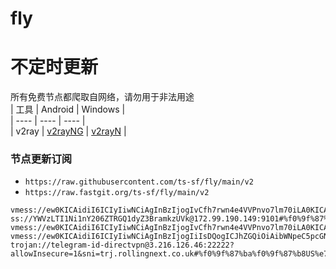 # fly
# 不定时更新
所有免费节点都爬取自网络，请勿用于非法用途  
|  工具  | Android  | Windows  |  
|  ----  | ----   | ----  |  
| v2ray  | [v2rayNG](https://github.com/2dust/v2rayNG/releases) | [v2rayN](https://github.com/2dust/v2rayN/releases) |  
  
### 节点更新订阅  
- `https://raw.githubusercontent.com/ts-sf/fly/main/v2`  
- `https://raw.fastgit.org/ts-sf/fly/main/v2`  
``` 
vmess://ew0KICAidiI6ICIyIiwNCiAgInBzIjogIvCfh7rwn4e4VVPnvo7lm70iLA0KICAiYWRkIjogIjEwNy4xNjcuNy4yMiIsDQogICJwb3J0IjogIjQxNjU0IiwNCiAgImlkIjogImJkZWUyMDJjLThmYWUtNDQxZi1hNTg4LTdiYzRkMzg4NzAxOSIsDQogICJhaWQiOiAiNjQiLA0KICAic2N5IjogImF1dG8iLA0KICAibmV0IjogInRjcCIsDQogICJ0eXBlIjogIm5vbmUiLA0KICAiaG9zdCI6ICIiLA0KICAicGF0aCI6ICIiLA0KICAidGxzIjogIiIsDQogICJzbmkiOiAiIg0KfQ==
ss://YWVzLTI1Ni1nY206ZTRGQ1dyZ3BramkzUVk@172.99.190.149:9101#%f0%9f%87%ba%f0%9f%87%b8US%e7%be%8e%e5%9b%bd
vmess://ew0KICAidiI6ICIyIiwNCiAgInBzIjogIvCfh7rwn4e4VVPnvo7lm70iLA0KICAiYWRkIjogIjE3Mi42Ny4yMTkuMiIsDQogICJwb3J0IjogIjQ0MyIsDQogICJpZCI6ICIyZTZlOWM2ZS02YzQxLTRkOGYtYjA2ZS1lNTJiMjcyMjBmZjkiLA0KICAiYWlkIjogIjAiLA0KICAic2N5IjogbnVsbCwNCiAgIm5ldCI6ICJ3cyIsDQogICJ0eXBlIjogIiIsDQogICJob3N0IjogInl2c29zLnZ0Y3NzLnRvcCIsDQogICJwYXRoIjogIi9xd2VyMDkiLA0KICAidGxzIjogInRscyIsDQogICJzbmkiOiBudWxsDQp9
vmess://ew0KICAidiI6ICIyIiwNCiAgInBzIjogIiIsDQogICJhZGQiOiAibWNpeC5pcGNmLmNsb3VkIiwNCiAgInBvcnQiOiAiNDQzIiwNCiAgImlkIjogIkNCREIxOTAyLTZCOUItNDg3Mi1CMjBDLUU5NEEzQkQyRjYzRCIsDQogICJhaWQiOiAiMCIsDQogICJzY3kiOiAiYXV0byIsDQogICJuZXQiOiAid3MiLA0KICAidHlwZSI6ICJub25lIiwNCiAgImhvc3QiOiAiRHVzc2VsZG9yZi5rb3RpY2suc2l0ZSIsDQogICJwYXRoIjogIi9zcGVlZHRlc3QiLA0KICAidGxzIjogInRscyIsDQogICJzbmkiOiAiRHVzc2VsZG9yZi5rb3RpY2suc2l0ZSINCn0=
trojan://telegram-id-directvpn@3.216.126.46:22222?allowInsecure=1&sni=trj.rollingnext.co.uk#%f0%9f%87%ba%f0%9f%87%b8US%e7%be%8e%e5%9b%bd
```